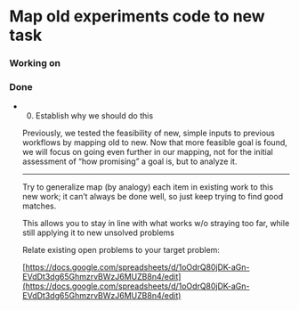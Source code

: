 # Map old experiments code to new task

### Working on

### Done

- 0) Establish why we should do this
    
    Previously, we tested the feasibility of new, simple inputs to previous workflows by mapping old to new. Now that more feasible goal is found, we will focus on going even further in our mapping, not for the initial assessment of “how promising” a goal is, but to analyze it.
    
    ---
    
    Try to generalize map (by analogy) each item in existing work to this new work; it can’t always be done well, so just keep trying to find good matches.
    
    This allows you to stay in line with what works w/o straying too far, while still applying it to new unsolved problems
    
    Relate existing open problems to your target problem:
    
    [https://docs.google.com/spreadsheets/d/1oOdrQ80jDK-aGn-EVdDt3dg65GhmzrvBWzJ6MUZB8n4/edit](https://docs.google.com/spreadsheets/d/1oOdrQ80jDK-aGn-EVdDt3dg65GhmzrvBWzJ6MUZB8n4/edit)